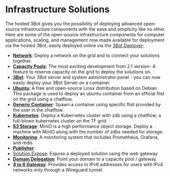 
# Infrastructure Solutions

The hosted 3Bot gives you the possibility of deploying advanced open-source infrastructure components with the ease and simplicity like no other. Here are some of the open-source infrastructure components for computer applications, scaling, and management now made available for deployment via the hosted 3Bot, easily deployed online via the [3Bot Deployer](deploy3bot.grid.tf):


- [__Network__](network.md): Deploy a network on the grid and to connect your solutions together.
- [__Capacity Pools__](it_capacity.md): The most exciting development from 2.1 version- A feature to reserve capacity on the grid to deploy the solutions on.
- [__3Bot__](3bot.md): Your 3Bot server and system administrator panel - you can now easily deploy your 3Bot Server on a container.
- [__Ubuntu__](ubuntu.md): A free and open-source Linux distribution based on Debian. This package is used to deploy an ubuntu container from an official flist on the grid using a chatflow.
- [__Generic Container__](flist.md): Spawn a container using specific flist provided by the user in the chatflow.
- [__Kubernetes__](kubernetes.md): Deploy a Kubernetes cluster with zdb using a chatflow; a full-blown kubernetes cluster on the TF grid. 
- [__S3 Storage__](minio.md): MinIO is a high performance object storage. Deploy a machine with MinIO along with the number of zdbs needed for storage.
- [__Monitoring__](monitoring.md): A monitoring system that includes Prometheus, Grafana, and redis
- [__Publisher__](publisher.md):
- [Solution Expose](exposed.md): Expose a deployed solution using the web gateway
- [__Domain Delegation__](delegated_domain.md): Point your domain to a capacity pool / gateway.
- [__4 to 6 Gateway__](4to6gw.md): Provides access to IPv6 addresses for users with IPv4 networks only through a Wireguard tunnel.